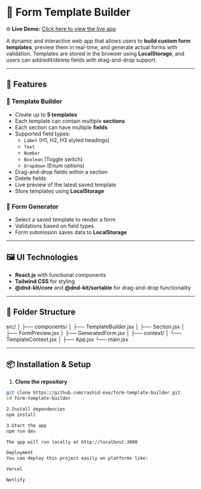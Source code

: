 # 🧾 Form Template Builder

🌐 **Live Demo:** [Click here to view the live app](https://form-template-builder-pi.vercel.app/)

A dynamic and interactive web app that allows users to **build custom form templates**, preview them in real-time, and generate actual forms with validation. Templates are stored in the browser using **LocalStorage**, and users can add/edit/delete fields with drag-and-drop support.

---

## 🚀 Features

### 🔧 Template Builder
- Create up to **5 templates**
- Each template can contain multiple **sections**
- Each section can have multiple **fields**
- Supported field types:
  - `Label` (H1, H2, H3 styled headings)
  - `Text`
  - `Number`
  - `Boolean` (Toggle switch)
  - `Dropdown` (Enum options)
- Drag-and-drop fields within a section
- Delete fields
- Live preview of the latest saved template
- Store templates using **LocalStorage**

### 📝 Form Generator
- Select a saved template to render a form
- Validations based on field types
- Form submission saves data to **LocalStorage**

---

## 🖼️ UI Technologies

- **React.js** with functional components
- **Tailwind CSS** for styling
- **@dnd-kit/core** and **@dnd-kit/sortable** for drag-and-drop functionality

---

## 📁 Folder Structure

src/
│
├── components/
│ ├── TemplateBuilder.jsx
│ ├── Section.jsx
│ ├── FormPreview.jsx
│ ├── GeneratedForm.jsx
│
├── context/
│ └── TemplateContext.jsx
│
├── App.jsx
└── main.jsx


---

## 📦 Installation & Setup

1. **Clone the repository**

```bash
git clone https://github.com/rashid-exe/form-template-builder.git
cd form-template-builder

2.Install dependencies
npm install

3.Start the app
npm run dev

The app will run locally at http://localhost:3000

Deployment
You can deploy this project easily on platforms like:

Vercel

Netlify



